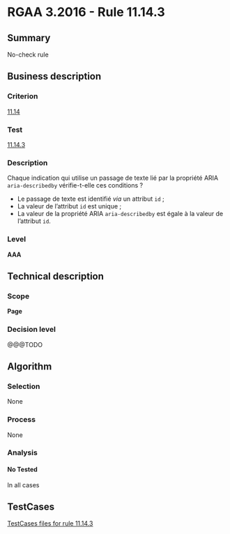 # RGAA 3.2016 - Rule 11.14.3

## Summary
No-check rule


## Business description

### Criterion
[11.14](http://references.modernisation.gouv.fr/rgaa-accessibilite/criteres.html#crit-11-14)

### Test
[11.14.3](http://references.modernisation.gouv.fr/rgaa-accessibilite/criteres.html#test-11-14-3)

### Description
<div lang="fr">Chaque indication qui utilise un passage de texte li&#xE9; par la propri&#xE9;t&#xE9; ARIA <code lang="en">aria-describedby</code> v&#xE9;rifie-t-elle ces conditions&nbsp;? <ul><li>Le passage de texte est identifi&#xE9; <i>via</i> un attribut <code lang="en">id</code>&nbsp;;</li> <li>La valeur de l&#x2019;attribut <code lang="en">id</code> est unique&nbsp;;</li> <li>La valeur de la propri&#xE9;t&#xE9; ARIA <code lang="en">aria-describedby</code> est &#xE9;gale &#xE0; la valeur de l&#x2019;attribut <code lang="en">id</code>.</li> </ul></div>

### Level
**AAA**


## Technical description

### Scope
**Page**

### Decision level
@@@TODO


## Algorithm

### Selection
None

### Process
None

### Analysis

#### No Tested
In all cases


##  TestCases

[TestCases files for rule 11.14.3](https://github.com/Asqatasun/Asqatasun/tree/develop/rules/rules-rgaa3.2016/src/test/resources/testcases/rgaa32016/Rgaa32016Rule111403/)


